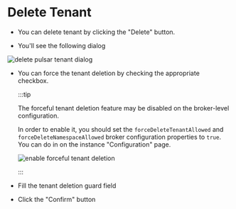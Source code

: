 # Delete Tenant

- You can delete tenant by clicking the "Delete" button.

- You'll see the following dialog

![delete pulsar tenant dialog](./img/delete-tenant-dialog.png)

- You can force the tenant deletion by checking the appropriate checkbox.

  :::tip

  The forceful tenant deletion feature may be disabled on the broker-level configuration.

  In order to enable it, you should set the `forceDeleteTenantAllowed` and `forceDeleteNamespaceAllowed` broker configuration properties to `true`. You can do in on the instance "Configuration" page.

  ![enable forceful tenant deletion](./img/enable-force-tenant-deletion.png)

  :::

- Fill the tenant deletion guard field

- Click the "Confirm" button
